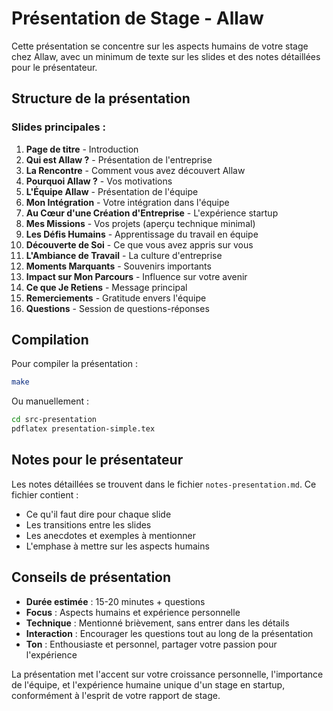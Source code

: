 # Présentation de Stage - Allaw

Cette présentation se concentre sur les aspects humains de votre stage chez Allaw, avec un minimum de texte sur les slides et des notes détaillées pour le présentateur.

## Structure de la présentation

### Slides principales :
1. **Page de titre** - Introduction
2. **Qui est Allaw ?** - Présentation de l'entreprise
3. **La Rencontre** - Comment vous avez découvert Allaw
4. **Pourquoi Allaw ?** - Vos motivations
5. **L'Équipe Allaw** - Présentation de l'équipe
6. **Mon Intégration** - Votre intégration dans l'équipe
7. **Au Cœur d'une Création d'Entreprise** - L'expérience startup
8. **Mes Missions** - Vos projets (aperçu technique minimal)
9. **Les Défis Humains** - Apprentissage du travail en équipe
10. **Découverte de Soi** - Ce que vous avez appris sur vous
11. **L'Ambiance de Travail** - La culture d'entreprise
12. **Moments Marquants** - Souvenirs importants
13. **Impact sur Mon Parcours** - Influence sur votre avenir
14. **Ce que Je Retiens** - Message principal
15. **Remerciements** - Gratitude envers l'équipe
16. **Questions** - Session de questions-réponses

## Compilation

Pour compiler la présentation :

```bash
make
```

Ou manuellement :

```bash
cd src-presentation
pdflatex presentation-simple.tex
```

## Notes pour le présentateur

Les notes détaillées se trouvent dans le fichier `notes-presentation.md`. Ce fichier contient :
- Ce qu'il faut dire pour chaque slide
- Les transitions entre les slides
- Les anecdotes et exemples à mentionner
- L'emphase à mettre sur les aspects humains

## Conseils de présentation

- **Durée estimée** : 15-20 minutes + questions
- **Focus** : Aspects humains et expérience personnelle
- **Technique** : Mentionné brièvement, sans entrer dans les détails
- **Interaction** : Encourager les questions tout au long de la présentation
- **Ton** : Enthousiaste et personnel, partager votre passion pour l'expérience

La présentation met l'accent sur votre croissance personnelle, l'importance de l'équipe, et l'expérience humaine unique d'un stage en startup, conformément à l'esprit de votre rapport de stage.